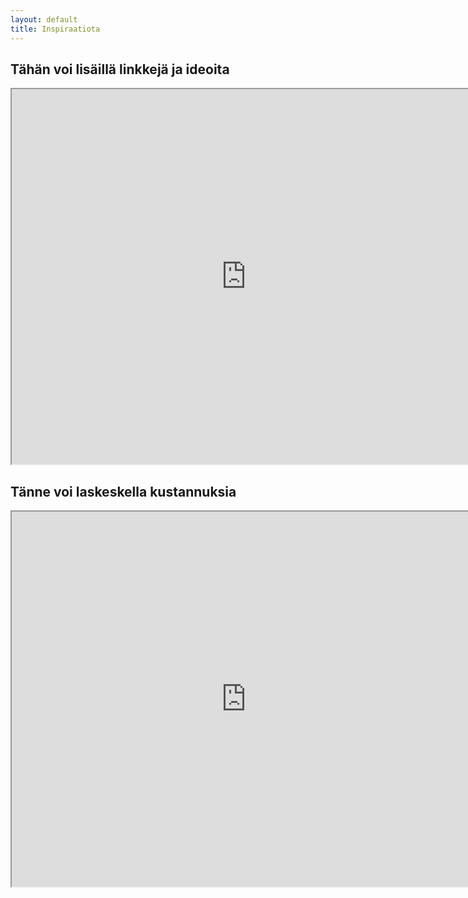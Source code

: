 ```yaml
---
layout: default
title: Inspiraatiota
---
```


## Tähän voi lisäillä linkkejä ja ideoita

<iframe name='embed_readwrite' src='https://pad.okfn.org/p/kainu-cafe-racers?showControls=true&showChat=true&showLineNumbers=true&useMonospaceFont=false' width=750 height=600></iframe>


## Tänne voi laskeskella kustannuksia



<iframe src='https://ethercalc.org/kainu-cafe-racers' width=750 height=600></iframe>